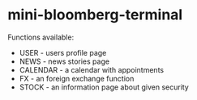 # mini-bloomberg-terminal

Functions available:
- USER - users profile page
- NEWS - news stories page
- CALENDAR - a calendar with appointments
- FX - an foreign exchange function
- STOCK - an information page about given security
